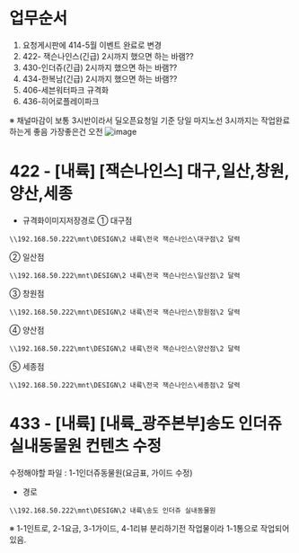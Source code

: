 # 업무순서
1. 요청게시판에 414-5월 이벤트 완료로 변경
2. 422- 잭슨나인스(긴급) 2시까지 했으면 하는 바램??
3. 430-인더쥬(긴급) 2시까지 했으면 하는 바램??
4. 434-한복남(긴급) 2시까지 했으면 하는 바램??
5. 406-세븐워터파크 규격화
6. 436-히어로플레이파크

※ 채널마감이 보통 3시반이라서 딜오픈요청일 기준 당일 마지노선 3시까지는 작업완료하는게 좋음 가장좋은건 오전
![image](https://user-images.githubusercontent.com/125810502/233510757-4770e1c4-7520-4175-bc13-1cd5b2c244e6.png)

# 422 - [내륙] [잭슨나인스] 대구,일산,창원,양산,세종
- 규격화이미지저장경로
  ① 대구점
```
\\192.168.50.222\mnt\DESIGN\2 내륙\전국 잭슨나인스\대구점\2 달력
```
  ② 일산점
```
\\192.168.50.222\mnt\DESIGN\2 내륙\전국 잭슨나인스\일산점\2 달력
```
  ③ 창원점
```
\\192.168.50.222\mnt\DESIGN\2 내륙\전국 잭슨나인스\창원점\2 달력
```
  ④ 양산점
```
\\192.168.50.222\mnt\DESIGN\2 내륙\전국 잭슨나인스\양산점\2 달력
```
  ⑤ 세종점
```
\\192.168.50.222\mnt\DESIGN\2 내륙\전국 잭슨나인스\세종점\2 달력
```

# 433 - [내륙] [내륙_광주본부]송도 인더쥬 실내동물원 컨텐츠 수정
수정해야할 파일 : 1-1인더쥬동물원(요금표, 가이드 수정)
- 경로
```
\\192.168.50.222\mnt\DESIGN\2 내륙\송도 인더쥬 실내동물원
```
※ 1-1인트로, 2-1요금, 3-1가이드, 4-1리뷰 분리하기전 작업물이라 1-1통으로 작업되어있음.


